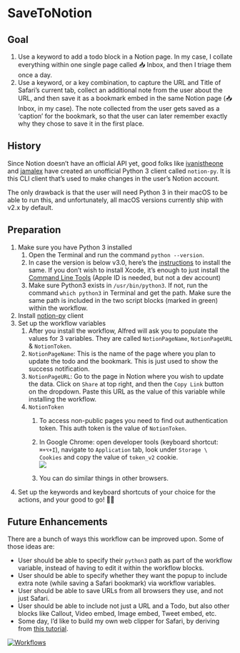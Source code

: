 # SaveToNotion

## Goal
1. Use a keyword to add a todo block in a Notion page. In my case, I collate everything within one single page called 📥 Inbox, and then I triage them once a day.
2. Use a keyword, or a key combination, to capture the URL and Title of Safari’s current tab, collect an additional note from the user about the URL, and then save it as a bookmark embed in the same Notion page (📥 Inbox, in my case). The note collected from the user gets saved as a ‘caption’ for the bookmark, so that the user can later remember exactly why they chose to save it in the first place.

## History
Since Notion doesn’t have an official API yet, good folks like [ivanistheone][1] and [jamalex][2] have created an unofficial Python 3 client called `notion-py`. It is this CLI client that’s used to make changes in the user’s Notion account.

The only drawback is that the user will need Python 3 in their macOS to be able to run this, and unfortunately, all macOS versions currently ship with v2.x by default.

## Preparation
1. Make sure you have Python 3 installed
	1. Open the Terminal and run the command `python --version`. 
	2. In case the version is below v3.0, here’s the [instructions][3] to install the same. If you don’t wish to install Xcode, it’s enough to just install the [Command Line Tools][4] (Apple ID is needed, but not a dev account)
	3. Make sure Python3 exists in `/usr/bin/python3`. If not, run the command `which python3` in Terminal and get the path. Make sure the same path is included in the two script blocks (marked in green) within the workflow. 
2. Install [notion-py][5] client
3. Set up the workflow variables
	1. After you install the workflow, Alfred will ask you to populate the values for 3 variables. They are called `NotionPageName`, `NotionPageURL` & `NotionToken`.
	2. `NotionPageName`: This is the name of the page where you plan to update the todo and the bookmark. This is just used to show the success notification.
	3. `NotionPageURL`: Go to the page in Notion where you wish to update the data. Click on `Share` at top right, and then the `Copy Link` button on the dropdown. Paste this URL as the value of this variable while installing the workflow.
	4. `NotionToken`
		1. To access non-public pages you need to find out authentication token. This auth token is the value of `NotionToken`.
		2. In Google Chrome: open developer tools (keyboard shortcut: `⌘+⌥+I`), navigate to `Application` tab, look under `Storage \ Cookies` and copy the value of `token_v2` cookie.   
			![][image-1]  

		3. You can do similar things in other browsers.
4. Set up the keywords and keyboard shortcuts of your choice for the actions, and your good to go! 👍🏼 

## Future Enhancements
There are a bunch of ways this workflow can be improved upon. Some of those ideas are:
- User should be able to specify their `python3` path as part of the workflow variable, instead of having to edit it within the workflow blocks.
- User should be able to specify whether they want the popup to include extra note (while saving a Safari bookmark) via workflow variables.
- User should be able to save URLs from all browsers they use, and not just Safari.
- User should be able to include not just a URL and a Todo, but also other blocks like Callout, Video embed, Image embed, Tweet embed, etc.
- Some day, I’d like to build my own web clipper for Safari, by deriving from [this tutorial][6].


[![Workflows](https://img.shields.io/badge/-more%20workflows-0a0a0a.svg?style=flat&colorA=0a0a0a)](https://github.com/learn-anything/alfred-workflows#readme)

[1]:	https://pypi.org/user/ivanistheone/
[2]:	https://pypi.org/user/jamalex/
[3]:	https://installpython3.com/mac/
[4]:	https://developer.apple.com/downloads/
[5]:	https://pypi.org/project/notion/
[6]:	https://www.szj.io/tech/2020/05/04/powerup-safari-notion-extension.html


[image-1]:	https://user-images.githubusercontent.com/27700007/82423122-58bc8600-9a51-11ea-91a9-88b97c898568.png